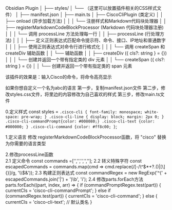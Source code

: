 Obsidian Plugin
│
├── styles/
│   └── （这里可以放置插件相关的CSS样式文件）
│
├── manifest.json
│
├── main.ts
│   ├── CiscoCliPlugin (类定义)
│   │   ├── onload (异步加载方法)
│   │   │   └── 注册样式和Markdown代码块处理器
│   │   ├── registerMarkdownCodeBlockProcessor (Markdown 代码块处理器注册)
│   │   │   └── 调用 processLine 方法处理每一行
│   │   ├── processLine (行处理方法)
│   │   │   ├── 定义正则表达式匹配命令提示符、命令、接口、IP地址和普通数字
│   │   │   ├── 使用正则表达式对命令行进行格式化
│   │   │   └── 调用 createSpan 和 createDiv 辅助函数
│   │   └── 辅助函数
│   │       ├── createDiv ({ cls?: string } = {})
│   │       │   └── 创建并返回一个带有指定类的 div 元素
│   │       └── createSpan ({ cls?: string } = {})
│   │           └── 创建并返回一个带有指定类的 span 元素


该插件的效果是：输入Cisco的命令，将命令高亮显示


如果你想自定义一个名为abc的语言
第一步，复制manifest.json文件
第二步，修改styles.css文件，将里边的内容修改为自己喜欢的样式
第三步，修改main.ts文件


0.定义样式
const styles = `
.cisco-cli {
  font-family: monospace;
  white-space: pre-wrap;
}
.cisco-cli-line {
  display: block;
  margin: 2px 0;
}
.cisco-cli-commandPrompt{color: #008080;}
.cisco-cli-text {color: #000000; }
.cisco-cli-command {color: #ff8c00; }
`;

1.定义语言
修改 registerMarkdownCodeBlockProcessor函数，将 "cisco" 替换为你需要的语言类型

2.修改processLine函数    
2.1 定义命令
    const commands =['','','','',''];
2.2 转义特殊字符
    const escapedCommands = commands.map(cmd => cmd.replace(/[-\/\\^$*+?.()|[\]{}]/g, '\\$&'));
2.3 构建正则表达式
    const commandRegex = new RegExp('^(' + escapedCommands.join('|') + ')\\b', 'i');
2.4 修改parts.forEach方法
    parts.forEach((part, index, arr) => {
      if (commandPromptRegex.test(part)) {
        currentCls = 'cisco-cli-commandPrompt';
      } else if (commandRegex.test(part)) {
        currentCls = 'cisco-cli-command';
      }
      else {
        currentCls = 'cisco-cli-text'; // 默认类名
      }



